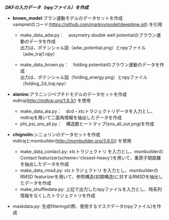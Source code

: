 ***DKFの入力データ（npyファイル）を作成***

- **brown_model**:ブラン運動モデルのデータセットを作成     
vampnetのコード(https://github.com/markovmodel/deeptime.git) を引用

   - make_data_adw.py：　assymetry double well potentialのブラウン運動のデータを作成    
     出力は、ポテンシャル図（adw_potential.png）とnpyファイル（adw_traj1.npy）  
  
   - make_data_brown.py：　folding potentialのブラウン運動のデータを作成    
     出力は、ポテンシャル図（folding_energy.png）とnpyファイル（folding_2d_traj.npy）  

- **alanine**:アラニンジペプチドモデルのデータセットを作成  
mdtraj(http://mdtraj.org/1.9.3/) を使用  

   - make_data_ala.py：　dcd・xtcトラジェクトリデータを入力とし、mdtrajを用いて二面角情報を抽出したデータを作成   
   - phi_psi_sns_all.py：　構造数ヒートマップ(sns_all_out.png)を作成  

- **chignolin**:シニョリンのデータセットを作成    
mdtrajとmsmbuilder(http://msmbuilder.org/3.8.0/) を使用  

   - make_data_contact.py: xtcトラジェクトリ を入力とし、msmbuilderのContact featurizer(scheme='closest-heavy')を用いて、重原子間距離を抽出したデータを作成  
   - make_data_rmsd.py: xtcトラジェクトリ を入力とし、msmbuilderのRMSD featurizerを用いて、参照構造(初期構造)に対するRMSDを抽出したデータを作成  
   - make_shuffledata.py: 上記で出力したnpyファイルを入力とし、時系列情報をなくしたトラジェクトリを作成  
   
- maskdata.py: 生成filteringの際、使用するマスクデータ(npyファイル)を作成  

